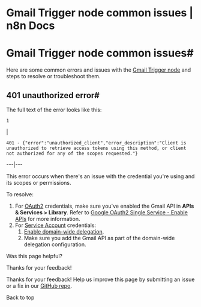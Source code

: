 # Gmail Trigger node common issues | n8n Docs

[ ](https://github.com/n8n-io/n8n-docs/edit/main/docs/integrations/builtin/trigger-nodes/n8n-nodes-base.gmailtrigger/common-issues.md "Edit this page")

# Gmail Trigger node common issues#

Here are some common errors and issues with the [Gmail Trigger node](../) and steps to resolve or troubleshoot them.

## 401 unauthorized error#

The full text of the error looks like this:
    
    
    1

| 
    
    
    401 - {"error":"unauthorized_client","error_description":"Client is unauthorized to retrieve access tokens using this method, or client not authorized for any of the scopes requested."}
      
  
---|---  
  
This error occurs when there's an issue with the credential you're using and its scopes or permissions.

To resolve:

  1. For [OAuth2](../../../credentials/google/oauth-single-service/) credentials, make sure you've enabled the Gmail API in **APIs & Services > Library**. Refer to [Google OAuth2 Single Service - Enable APIs](../../../credentials/google/oauth-single-service/#enable-apis) for more information.
  2. For [Service Account](../../../credentials/google/service-account/) credentials:
     1. [Enable domain-wide delegation](../../../credentials/google/service-account/#enable-domain-wide-delegation).
     2. Make sure you add the Gmail API as part of the domain-wide delegation configuration.

Was this page helpful? 

Thanks for your feedback! 

Thanks for your feedback! Help us improve this page by submitting an issue or a fix in our [GitHub repo](https://github.com/n8n-io/n8n-docs). 

Back to top